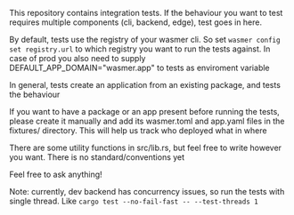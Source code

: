 This repository contains integration tests. If the behaviour you want to test requires multiple components (cli, backend, edge), test goes in here.

By default, tests use the registry of your wasmer cli. So set 
`wasmer config set registry.url` to which registry you want to run the tests against. In case of prod you also need to supply DEFAULT_APP_DOMAIN="wasmer.app" to tests as enviroment variable

In general, tests create an application from an existing package, and tests the behaviour

If you want to have a package or an app present before running the tests, please create it manually and add its wasmer.toml and app.yaml files in the fixtures/ directory. This will help us track who deployed what in where

There are some utility functions in src/lib.rs, but feel free to write however you want. There is no standard/conventions yet

Feel free to ask anything!


Note: currently, dev backend has concurrency issues, so run the tests with single thread. Like `cargo test --no-fail-fast -- --test-threads 1` 